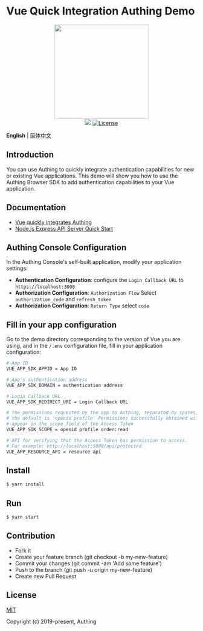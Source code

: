 # Vue Quick Integration Authing Demo

<div align=center>
  <img width="250" src="https://files.authing.co/authing-console/authing-logo-new-20210924.svg" />
</div>

<div align=center>
  <a href="https://forum.authing.cn/" target="_blank"><img src="https://img.shields.io/badge/chat-forum-blue" /></a>
  <a href="https://opensource.org/licenses/MIT" target="_blank"><img src="https://img.shields.io/badge/License-MIT-success" alt="License"></a>
</div>

**English** | [简体中文](./README.zh-CN.md)

## Introduction

You can use Authing to quickly integrate authentication capabilities for new or existing Vue applications. This demo will show you how to use the Authing Browser SDK to add authentication capabilities to your Vue application.


## Documentation

- [Vue quickly integrates Authing](https://docs.authing.cn/v2/en/quickstarts/spa/vue.html)
- [Node.js Express API Server Quick Start](https://docs.authing.cn/v2/en/quickstarts/apiServer/nodeJsExpress/)


## Authing Console Configuration

In the Authing Console's self-built application, modify your application settings:

- **Authentication Configuration**: configure the `Login Callback URL` to `https://localhost:3000`
- **Authorization Configuration**: `Authorization Flow` Select `authorization_code` and `refresh_token`
- **Authorization Configuration**: `Return Type` select `code`


## Fill in your app configuration

Go to the demo directory corresponding to the version of Vue you are using, and in the `/.env` configuration file, fill in your application configuration:


```bash
# App ID
VUE_APP_SDK_APPID = App ID

# App's authentication address
VUE_APP_SDK_DOMAIN = authentication address

# Login Callback URL
VUE_APP_SDK_REDIRECT_URI = Login Callback URL

# The permissions requested by the app to Authing, separated by spaces, 
# the default is 'openid profile' Permissions successfully obtained will 
# appear in the scope field of the Access Token
VUE_APP_SDK_SCOPE = openid profile order:read

# API for verifying that the Access Token has permission to access.
# For example: http://localhost:5000/api/protected
VUE_APP_RESOURCE_API = resource api
```


## Install

```bash
$ yarn install
```

## Run

```bash
$ yarn start
```

## Contribution

- Fork it
- Create your feature branch (git checkout -b my-new-feature)
- Commit your changes (git commit -am 'Add some feature')
- Push to the branch (git push -u origin my-new-feature)
- Create new Pull Request

## License

[MIT](https://opensource.org/licenses/MIT)

Copyright (c) 2019-present, Authing
